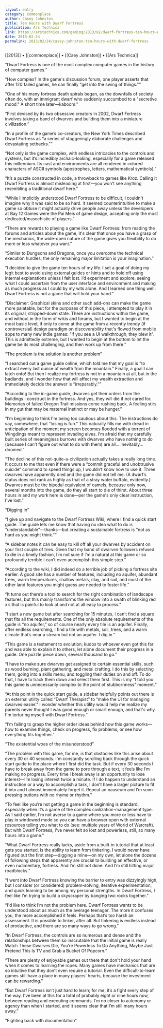 ```yaml
---
layout: entry
category: commonplace
author: Casey Johnston
title: Ten Hours with Dwarf Fortress
publication: Ars Technica
link: https://arstechnica.com/gaming/2013/02/dwarf-fortress-ten-hours-with-the-most-inscrutable-video-game-of-all-time/
date: 2013-02-24
permalink: 2013/02/24/casey-johnston-ten-hours-with-dwarf-fortress
---
```


[[2013]] • [[commonplace]] • [[Caey Johnston]] • [[Ars Technica]]

“Dwarf Fortress is one of the most complex computer games in the history of computer games.”

“How complex? In the game's discussion forum, one player asserts that after 120 failed games, he can finally "get into the swing of things."”

“One of his many fortress death spirals began, as the downfalls of society often do, with an immigrant dwarf who suddenly succumbed to a "secretive mood." A short time later—kaboom.”

“First devised by its two obsessive creators in 2002, Dwarf Fortress involves taking a band of dwarves and building them into a miniature civilization.”

“In a profile of the game’s co-creators, the New York Times described Dwarf Fortress as “a series of staggeringly elaborate challenges and devastating setbacks.””

“Not only is the game complex, with endless intricacies to the controls and systems, but it’s incredibly archaic-looking, especially for a game released this millennium. Its cast and environments are all rendered in colored characters of ASCII symbols (apostrophes, letters, mathematical symbols).”

“It’s a puzzle constructed in code, a throwback to games like Kroz. Calling it Dwarf Fortress is almost misleading at first—you won't see anything resembling a traditional dwarf here.”

“While I implicitly understood Dwarf Fortress to be difficult, I couldn't imagine why it was said to be so hard. It seemed counterintuitive to make a game so obtuse it might actually drive people away unless the developers at Bay 12 Games were the Pai Meis of game design, accepting only the most dedicated/masochistic of players.”

“There are rewards to playing a game like Dwarf Fortress: from reading the forums and articles about the game, it's clear that once you have a grasp of the mechanics, the wide-open nature of the game gives you flexibility to do more or less whatever you want.”

“Similar to Dungeons and Dragons, once you overcome the technical execution hurdles, the only remaining major limitation is your imagination.”

“I decided to give the game ten hours of my life. I set a goal of doing my legit best to avoid using external guides or hints and to hold off using internal explanations unless I felt lost. I’d experiment and explore, seeing what I could ascertain from the user interface and environment and making as much progress as I could by my wits alone. And I learned one thing well: Dwarf Fortress is not a game that will hold your hand.”

“Disclaimer: Graphical skins and other such add-ons can make the game more palatable, but for the purposes of this piece, I attempted to play it in its original, stripped-down state. There are instructions within the game, and without in the form of wikis and forums, but I wanted to begin at the most basic level, if only to come at the game from a recently trendy (if controversial) design paradigm on discoverability that's flowed from mobile apps to many new indie games: "if you see a UI walkthrough, they blew it". This is admittedly extreme, but I wanted to begin at the bottom to let the game be its most challenging, and then work up from there.”

“The problem is the solution is another problem”

“I searched out a game guide online, which told me that my goal is “to extract every last ounce of wealth from the mountain.” Finally, a goal I can latch onto! But then I realize my fortress is not in a mountain at all, but in the badlands, and I wonder how that will affect my wealth extraction and immediately decide the answer is “irreparably.””

“According to the in-game guide, dwarves get their orders from the buildings I construct in the fortress. And yes, they will die if not cared for. Memories of failed Oregon Trail missions come rushing back. A feeling stirs in my gut that may be maternal instinct or may be hunger.”

“I’m beginning to think I'm being too cautious about this. The instructions do say, somewhere, that “losing is fun.” This naturally fills me with dread in anticipation of the moment my screen becomes flooded with a torrent of Wingdings meant to represent invading elves. I'm afraid that my carefully built series of meaningless burrows with dwarves who have nothing to do (because I can’t figure out what to do with them) are all... inevitably... doomed.”

“The decline of this not-quite-a-civilization actually takes a really long time. It occurs to me that even if there were a “commit graceful and unobtrusive suicide” command to speed things up, I wouldn’t know how to use it. Three dwarves have apparently died and the game did not tell me. (A dwarf’s status does not rank as highly as that of a stray water buffalo, evidently.) Dwarves must be the bipedal equivalent of camels, because only now, several months into the game, do they all start to die of thirst. About three hours in and my work here is done—per the game's only clear instruction, I've lost.”

“Digging in”

“I give up and navigate to the Dwarf Fortress Wiki, where I find a quick start guide. The guide lets me know that having no idea what to do is “understandable”—thanks—but creating a sustainable fortress is “not as hard as you might think.””

“A sidebar notes it can be easy to kill off all your dwarves by accident on your first couple of tries. Given that my band of dwarven followers refused to die in a timely fashion, I’m not sure if I’m a natural at this game or so profoundly terrible I can’t even accomplish this simple step.”

“According to the wiki, I did indeed do a terrible job of picking a fortress site earlier. A good site has a number of features, including no aquifer, abundant trees, warm temperatures, shallow metals, clay, and soil, and most of the other land features you might guess are needed to foster life.”

“It turns out there’s a tool to search for the right combination of landscape features, but this mainly transforms the window into a swath of blinking red x’s that is painful to look at and not at all easy to process.”

“I start a new game but after searching for 15 minutes, I can’t find a square that fits all the requirements. One of the only absolute requirements of the guide is “no aquifer,” so of course nearly every tile is an aquifer. Finally, after endless searching, I find a tile with metals, soil, trees, and a warm climate that’s near a stream but not an aquifer. I dig in.”

“This game is a testament to evolution; kudos to whoever even got this far and was able to explain it to others, let alone document their progress in a guide. One puzzle piece down, several thousand to go.”

“I have to make sure dwarves get assigned to certain essential skills, such as wood burning, plant gathering, and metal crafting. I do this by selecting them, going into a skills menu, and toggling their duties on and off. To do that, I have to track them down and select them first. This is my “I told you this game is unnecessarily complex to the point of stubbornness” moment.”

“At this point in the quick start guide, a sidebar helpfully points out there is an external utility called “Dwarf Therapist” to “make the UI for managing dwarves easier." I wonder whether this utility would help me realize my parents never thought I was good enough or smart enough, and that's why I'm torturing myself with Dwarf Fortress.”

“I’m failing to grasp the higher order ideas behind how this game works—how to examine things, check on progress, fix problems, or see how everything fits together.”

“The existential woes of the misunderstood”

“The problem with this game, for me, is that obstacles like this arise about every 30 or 40 seconds. I'm constantly scrolling back through the quick start guide to the place where I first did the task. But if every 30 seconds I have to break away from the game to pore through a text, it feels like I’m making no progress. Every time I break away is an opportunity to lose interest—I’m losing interest twice a minute. If I do happen to understand an instruction or a way to accomplish a task, I don’t have a larger picture to fit it into and I almost immediately forget it. Repeat ad nauseum and I’m soon pressing buttons with no rhyme or rhythm.”

“To feel like you’re not getting a game in the beginning is standard, especially when it’s a game of the complex civilization-management type. As I said earlier, I’m not averse to a game where you more or less have to play in windowed mode so you can have a browser open with external resources telling you what to do (see: multiple years of World of Warcraft). But with Dwarf Fortress, I've never felt so lost and powerless, still, so many hours into a game.”

“What Dwarf Fortress really lacks, aside from a built-in tutorial that at least gets you started, is the ability to learn from tinkering. I would never have figured out the first step—digging a mine—on my own, let alone the dozens of following steps that apparently are crucial to building an effective, or even rudimentary, fortress. And I’m still not done. And I’m still hitting major roadblocks.”

“I went into Dwarf Fortress knowing the barrier to entry was dizzyingly high, but I consider (or considered) problem-solving, iterative experimentation, and quick learning to be among my personal strengths. In Dwarf Fortress, I feel like I’m trying to build a skyscraper by banging two rocks together.”

“I'd like to think I’m not the problem here. Dwarf Fortress wants to be understood about as much as the average teenager. The more it confuses you, the more accomplished it feels. Perhaps that’s too harsh an assessment. It is possible to tinker, after all. But tinkering is endless instead of productive, and there are so many ways to go wrong.”

“In Dwarf Fortress, the controls are so numerous and dense and the relationships between them so inscrutable that the initial game is really Watch These Dwarves Die, You’re Powerless To Do Anything, Maybe Just Pretend This Is TV and Grab a Bucket Of Popcorn.”

“There are plenty of enjoyable games out there that don't hold your hand when it comes to learning the ropes. Many games have mechanics that are so intuitive that they don’t even require a tutorial. Even the difficult-to-learn games still have a place in many players’ hearts, because the investment can be rewarding.”

“But Dwarf Fortress isn’t just hard to learn; for me, it’s a fight every step of the way. I’ve been at this for a total of probably eight or nine hours now, between reading and executing commands. I’m no closer to autonomy or agency than when I started, and it seems clear that I’m still many hours away.”

“Fighting back with documentation”

